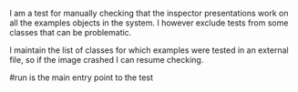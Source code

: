 I am a test for manually checking that the inspector presentations work on all the examples objects in the system. I however exclude tests from some classes that can be problematic.

I maintain the list of classes for which examples were tested in an external file, so if the image crashed I can resume checking.

#run is the main entry point to the test
